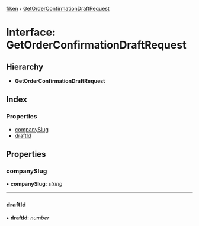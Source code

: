 [fiken](../README.md) › [GetOrderConfirmationDraftRequest](getorderconfirmationdraftrequest.md)

# Interface: GetOrderConfirmationDraftRequest

## Hierarchy

* **GetOrderConfirmationDraftRequest**

## Index

### Properties

* [companySlug](getorderconfirmationdraftrequest.md#companyslug)
* [draftId](getorderconfirmationdraftrequest.md#draftid)

## Properties

###  companySlug

• **companySlug**: *string*

___

###  draftId

• **draftId**: *number*
